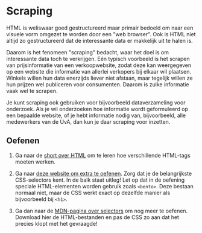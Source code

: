 # Scraping

HTML is weliswaar goed gestructureerd maar primair bedoeld om naar een visuele vorm omgezet te worden door een "web browser". Ook is HTML niet altijd zo gestructureerd dat de interessante data er makkelijk uit te halen is.

Daarom is het fenomeen "scraping" bedacht, waar het doel is om interessante data toch te verkrijgen. Eén typisch voorbeeld is het scrapen van prijsinformatie van een verkoopwebsite, zodat deze kan weergegeven op een website die informatie van allerlei verkopers bij elkaar wil plaatsen. Winkels willen hun data enerzijds liever niet afstaan, maar tegelijk willen ze hun prijzen wel publiceren voor consumenten. Daarom is zulke informatie vaak wel te scrapen.

Je kunt scraping ook gebruiken voor bijvoorbeeld dataverzameling voor onderzoek. Als je wil onderzoeken hoe informatie wordt geformuleerd op een bepaalde website, of je hebt informatie nodig van, bijvoorbeeld, alle medewerkers van de UvA, dan kun je daar scraping voor inzetten.

## Oefenen

1. Ga naar de [short over HTML](https://cs50.harvard.edu/x/2024/shorts/html/) om te leren hoe verschillende HTML-tags moeten werken. 




1. Ga naar [deze website om extra te oefenen](https://flukeout.github.io/). Zorg dat je de belangrijkste CSS-selectors kent. In de balk staat uitleg! Let op dat in de oefening speciale HTML-elementen worden gebruik zoals `<bento>`. Deze bestaan normaal niet, maar de CSS werkt exact op dezelfde manier als bijvoorbeeld bij `<h1>`.

2. Ga dan naar de [MDN-pagina over selectors](https://developer.mozilla.org/en-US/docs/Learn/CSS/Building_blocks/Selectors/Selectors_Tasks) om nog meer te oefenen. Download hier de HTML-bestanden en pas de CSS zo aan dat het precies klopt met het gevraagde!

